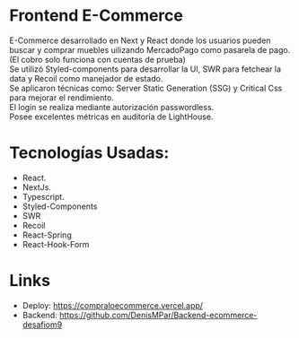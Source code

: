 # Frontend E-Commerce
E-Commerce desarrollado en Next y React donde los usuarios pueden buscar y comprar muebles uilizando MercadoPago como pasarela de pago. (El cobro solo funciona con cuentas de prueba) \
Se utilizó Styled-components para desarrollar la UI, SWR para fetchear la data y Recoil como manejador de estado. \
Se aplicaron técnicas como: Server Static Generation (SSG) y Critical Css para mejorar el rendimiento. \
El login se realiza mediante autorización passwordless. \
Posee excelentes métricas en auditoría de LightHouse. 

# Tecnologías Usadas:
- React.
- NextJs.
- Typescript.
- Styled-Components
- SWR
- Recoil
- React-Spring
- React-Hook-Form

# Links
- Deploy: https://compraloecommerce.vercel.app/
- Backend: https://github.com/DenisMPar/Backend-ecommerce-desafiom9
